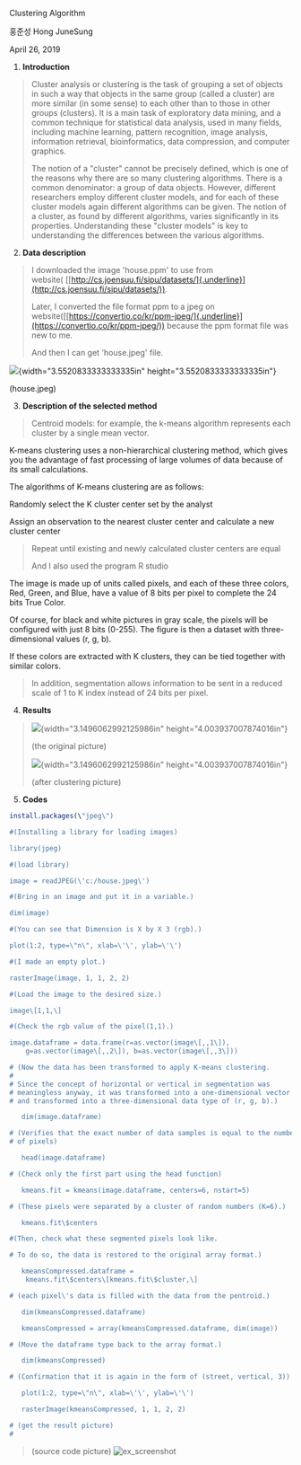 ﻿Clustering Algorithm

홍준성 Hong JuneSung

April 26, 2019

1.  **Introduction**

> Cluster analysis or clustering is the task of grouping a set of
> objects in such a way that objects in the same group (called a
> cluster) are more similar (in some sense) to each other than to those
> in other groups (clusters). It is a main task of exploratory data
> mining, and a common technique for statistical data analysis, used in
> many fields, including machine learning, pattern recognition, image
> analysis, information retrieval, bioinformatics, data compression, and
> computer graphics.
>
> The notion of a \"cluster\" cannot be precisely defined, which is one
> of the reasons why there are so many clustering algorithms. There is a
> common denominator: a group of data objects. However, different
> researchers employ different cluster models, and for each of these
> cluster models again different algorithms can be given. The notion of
> a cluster, as found by different algorithms, varies significantly in
> its properties. Understanding these \"cluster models\" is key to
> understanding the differences between the various algorithms.

2.  **Data description**

> I downloaded the image 'house.ppm' to use from
> website( [[http://cs.joensuu.fi/sipu/datasets/]{.underline}](http://cs.joensuu.fi/sipu/datasets/)).
>
> Later, I converted the file format ppm to a jpeg on
> website([[https://convertio.co/kr/ppm-jpeg/]{.underline}](https://convertio.co/kr/ppm-jpeg/))
> because the ppm format file was new to me.
>
> And then I can get 'house.jpeg' file.

![](media/image1.jpeg){width="3.5520833333333335in"
height="3.5520833333333335in"}

(house.jpeg)

3.  **Description of the selected method**

> Centroid models: for example, the k-means algorithm represents each
> cluster by a single mean vector.

K-means clustering uses a non-hierarchical clustering method, which
gives you the advantage of fast processing of large volumes of data
because of its small calculations.

The algorithms of K-means clustering are as follows:

Randomly select the K cluster center set by the analyst

Assign an observation to the nearest cluster center and calculate a new
cluster center

> Repeat until existing and newly calculated cluster centers are equal
>
> And I also used the program R studio

The image is made up of units called pixels, and each of these three
colors, Red, Green, and Blue, have a value of 8 bits per pixel to
complete the 24 bits True Color.

Of course, for black and white pictures in gray scale, the pixels will
be configured with just 8 bits (0-255). The figure is then a dataset
with three-dimensional values (r, g, b).

If these colors are extracted with K clusters, they can be tied together
with similar colors.

> In addition, segmentation allows information to be sent in a reduced
> scale of 1 to K index instead of 24 bits per pixel.

4.  **Results**

> ![](media/image2.jpeg){width="3.1496062992125986in"
> height="4.003937007874016in"}
>
> (the original picture)
>
> ![](media/image3.jpeg){width="3.1496062992125986in"
> height="4.003937007874016in"}
>
> (after clustering picture)

5.  **Codes**
```r
install.packages(\"jpeg\")

#(Installing a library for loading images)

library(jpeg)

#(load library)

image = readJPEG(\'c:/house.jpeg\')

#(Bring in an image and put it in a variable.)

dim(image)

#(You can see that Dimension is X by X 3 (rgb).)

plot(1:2, type=\"n\", xlab=\'\', ylab=\'\')

#(I made an empty plot.)

rasterImage(image, 1, 1, 2, 2)

#(Load the image to the desired size.)

image\[1,1,\]

#(Check the rgb value of the pixel(1,1).)

image.dataframe = data.frame(r=as.vector(image\[,,1\]),
    g=as.vector(image\[,,2\]), b=as.vector(image\[,,3\]))

# (Now the data has been transformed to apply K-means clustering.
#
# Since the concept of horizontal or vertical in segmentation was
# meaningless anyway, it was transformed into a one-dimensional vector
# and transformed into a three-dimensional data type of (r, g, b).)

   dim(image.dataframe)

# (Verifies that the exact number of data samples is equal to the number
# of pixels)

   head(image.dataframe)

# (Check only the first part using the head function)

   kmeans.fit = kmeans(image.dataframe, centers=6, nstart=5)

# (These pixels were separated by a cluster of random numbers (K=6).)

   kmeans.fit\$centers

#(Then, check what these segmented pixels look like.

# To do so, the data is restored to the original array format.)

   kmeansCompressed.dataframe =
    kmeans.fit\$centers\[kmeans.fit\$cluster,\]

# (each pixel\'s data is filled with the data from the pentroid.)

   dim(kmeansCompressed.dataframe)

   kmeansCompressed = array(kmeansCompressed.dataframe, dim(image))

# (Move the dataframe type back to the array format.)

   dim(kmeansCompressed)

# (Confirmation that it is again in the form of (street, vertical, 3))

   plot(1:2, type=\"n\", xlab=\'\', ylab=\'\')

   rasterImage(kmeansCompressed, 1, 1, 2, 2)

# (get the result picture)
#


```

> (source code picture)
![ex_screenshot](./img/screenshot.png)
